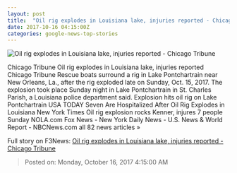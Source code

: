 ```yaml
---
layout: post
title:  "Oil rig explodes in Louisiana lake, injuries reported - Chicago Tribune"
date: 2017-10-16 04:15:00Z
categories: google-news-top-stories
---
```


![Oil rig explodes in Louisiana lake, injuries reported - Chicago Tribune](http://www.trbimg.com/img-59e43321/turbine/ct-louisiana-oil-rig-explosion-20171015)

Chicago Tribune Oil rig explodes in Louisiana lake, injuries reported Chicago Tribune Rescue boats surround a rig in Lake Pontchartrain near New Orleans, La., after the rig exploded late on Sunday, Oct. 15, 2017. The explosion took place Sunday night in Lake Pontchartrain in St. Charles Parish, a Louisiana police department said. Explosion hits oil rig on Lake Pontchartrain USA TODAY Seven Are Hospitalized After Oil Rig Explodes in Louisiana New York Times Oil rig explosion rocks Kenner, injures 7 people Sunday NOLA.com Fox News - New York Daily News - U.S. News & World Report - NBCNews.com all 82 news articles »


Full story on F3News: [Oil rig explodes in Louisiana lake, injuries reported - Chicago Tribune](http://www.f3nws.com/n/paRZTD)

> Posted on: Monday, October 16, 2017 4:15:00 AM
